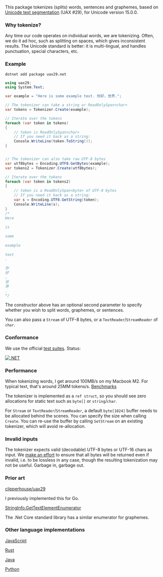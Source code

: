 This package tokenizes (splits) words, sentences and graphemes, based on [Unicode text segmentation](https://unicode.org/reports/tr29/) (UAX #29), for Unicode version 15.0.0.

### Why tokenize?

Any time our code operates on individual words, we are tokenizing. Often, we do it ad hoc, such as splitting on spaces, which gives inconsistent results. The Unicode standard is better: it is multi-lingual, and handles punctuation, special characters, etc.

### Example

```
dotnet add package uax29.net
```

```csharp
using uax29;
using System.Text;

var example = "Here is some example text. 你好，世界.";

// The tokenizer can take a string or ReadOnlySpan<char>
var tokens = Tokenizer.Create(example);

// Iterate over the tokens
foreach (var token in tokens)
{
	// token is ReadOnlySpan<char>
	// If you need it back as a string:
	Console.WriteLine(token.ToString());
}


// The tokenizer can also take raw UTF-8 bytes
var utf8bytes = Encoding.UTF8.GetBytes(example);
var tokens2 = Tokenizer.Create(utf8bytes);

// Iterate over the tokens		
foreach (var token in tokens2)
{
	// token is a ReadOnlySpan<byte> of UTF-8 bytes
	// If you need it back as a string:
	var s = Encoding.UTF8.GetString(token);
	Console.WriteLine(s);
}
/*
Here
 
is
 
some
 
example
 
text
.
 
你
好
，
世
界
.
*/
```

The constructor above has an optional second parameter to specify whether you wish to split words, graphemes, or sentences.

You can also pass a `Stream` of UTF-8 bytes, or a `TextReader`/`StreamReader` of `char`.

### Conformance

We use the official [test suites](https://unicode.org/reports/tr41/tr41-26.html#Tests29). Status:

[![.NET](https://github.com/clipperhouse/uax29.net/actions/workflows/dotnet.yml/badge.svg)](https://github.com/clipperhouse/uax29.net/actions/workflows/dotnet.yml)

### Performance

When tokenizing words, I get around 100MB/s on my Macbook M2. For typical text, that's around 25MM tokens/s. [Benchmarks](https://github.com/clipperhouse/uax29.net/tree/main/Benchmarks)

The tokenizer is implemented as a `ref struct`, so you should see zero allocations for static text such as `byte[]` or `string`/`char`.

For `Stream` or `TextReader`/`StreamReader`, a default `byte[1024]` buffer needs to be allocated behind the scenes. You can specify the size when calling `Create`. You can re-use the buffer by calling `SetStream` on an existing tokenizer, which will avoid re-allocation.   

### Invalid inputs

The tokenizer expects valid (decodable) UTF-8 bytes or UTF-16 chars as input. We [make an effort](https://github.com/clipperhouse/uax29.net/blob/main/Tests/Unicode.cs#L42-L67) to ensure that all bytes will be returned even if invalid, i.e. to be lossless in any case, though the resulting tokenization may not be useful. Garbage in, garbage out.

### Prior art

[clipperhouse/uax29](https://github.com/clipperhouse/uax29)

I previously implemented this for Go.

[StringInfo.GetTextElementEnumerator](https://learn.microsoft.com/en-us/dotnet/api/system.globalization.stringinfo.gettextelementenumerator?view=net-8.0)

The .Net Core standard library has a similar enumerator for graphemes.

### Other language implementations

[JavaScript](https://github.com/tc39/proposal-intl-segmenter)

[Rust](https://unicode-rs.github.io/unicode-segmentation/unicode_segmentation/trait.UnicodeSegmentation.html)

[Java](https://lucene.apache.org/core/3_5_0/api/core/org/apache/lucene/analysis/standard/StandardTokenizerImpl.html)

[Python](https://uniseg-python.readthedocs.io/en/latest/)
